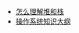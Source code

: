 - [怎么理解堆和栈](https://zhuanlan.zhihu.com/p/66922957)
- [操作系统知识大纲](https://juejin.cn/post/6844904048219389965)
